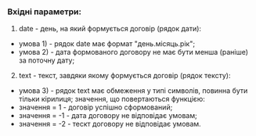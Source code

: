### Вхідні параметри:
1. date - день, на який формується договір (рядок дати):

- умова 1) - рядок date має формат "день.місяць.рік";
- умова 2) - дата формованого договору не має бути менша (раніше) за поточну дату;
2. text - текст, завдяки якому формується договір (рядок тексту):

- умова 3) - рядок text має обмеження у типі символів, повинна бути тільки кірилиця;
значення, що повертаються функцією:
- значення = 1 - договір успішно сформований;
- значення = -1 - дата договору не відповідає умовам;
- значення = -2 - тескт договору не відповідає умовам.
